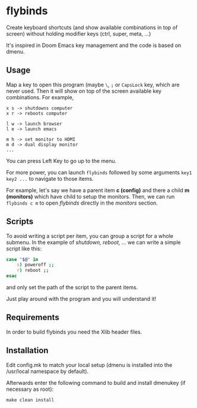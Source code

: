 # flybinds
Create keyboard shortcuts (and show available combinations in top of screen) without holding
modifier keys (ctrl, super, meta, ...)

It's inspired in Doom Emacs key management and the code is based on dmenu.
## Usage
Map a key to open this program (maybe `\`, `¡` or `CapsLock` key, which are never used.
Then it will show on top of the screen available key combinations. For example,

```
x s -> shutdowns computer
x r -> reboots computer

l w -> launch browser
l e -> launch emacs

m h -> set monitor to HDMI
m d -> dual display monitor
...
```
You can press Left Key to go up to the menu.

For more power, you can launch `flybinds` followed by some arguments `key1 key2 ...` to navigate to those items.

For example, let's say we have a parent item **c (config)** and there a child **m (monitors)** which have child to setup the monitors. Then, we can run `flybinds c m` to open *flybinds* directly in the *monitors* section.

## Scripts
To avoid writing a script per item, you can group a script for a whole submenu. In the example of *shutdown, reboot, ...* we can write a simple script like this:
```bash
case "$@" in
    s) poweroff ;;
    r) reboot ;;
esac
```
and only set the path of the script to the parent items.

Just play around with the program and you will understand it!


Requirements
------------
In order to build flybinds you need the Xlib header files.


Installation
------------
Edit config.mk to match your local setup (dmenu is installed into
the /usr/local namespace by default).

Afterwards enter the following command to build and install dmenukey
(if necessary as root):

    make clean install
